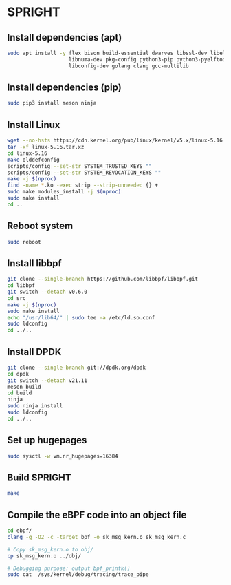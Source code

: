 # SPRIGHT

## Install dependencies (apt)
```bash
sudo apt install -y flex bison build-essential dwarves libssl-dev libelf-dev \
                    libnuma-dev pkg-config python3-pip python3-pyelftools \
                    libconfig-dev golang clang gcc-multilib
```

## Install dependencies (pip)
```bash
sudo pip3 install meson ninja
```

## Install Linux
```bash
wget --no-hsts https://cdn.kernel.org/pub/linux/kernel/v5.x/linux-5.16.tar.xz
tar -xf linux-5.16.tar.xz
cd linux-5.16
make olddefconfig
scripts/config --set-str SYSTEM_TRUSTED_KEYS ""
scripts/config --set-str SYSTEM_REVOCATION_KEYS ""
make -j $(nproc)
find -name *.ko -exec strip --strip-unneeded {} +
sudo make modules_install -j $(nproc)
sudo make install
cd ..
```

## Reboot system
```bash
sudo reboot
```

## Install libbpf
```bash
git clone --single-branch https://github.com/libbpf/libbpf.git
cd libbpf
git switch --detach v0.6.0
cd src
make -j $(nproc)
sudo make install
echo "/usr/lib64/" | sudo tee -a /etc/ld.so.conf
sudo ldconfig
cd ../..
```

## Install DPDK
```bash
git clone --single-branch git://dpdk.org/dpdk
cd dpdk
git switch --detach v21.11
meson build
cd build
ninja
sudo ninja install
sudo ldconfig
cd ../..
```

## Set up hugepages
```bash
sudo sysctl -w vm.nr_hugepages=16384
```

## Build SPRIGHT
```bash
make
```

## Compile the eBPF code into an object file
```bash
cd ebpf/
clang -g -O2 -c -target bpf -o sk_msg_kern.o sk_msg_kern.c

# Copy sk_msg_kern.o to obj/
cp sk_msg_kern.o ../obj/

# Debugging purpose: output bpf_printk()
sudo cat  /sys/kernel/debug/tracing/trace_pipe
```
